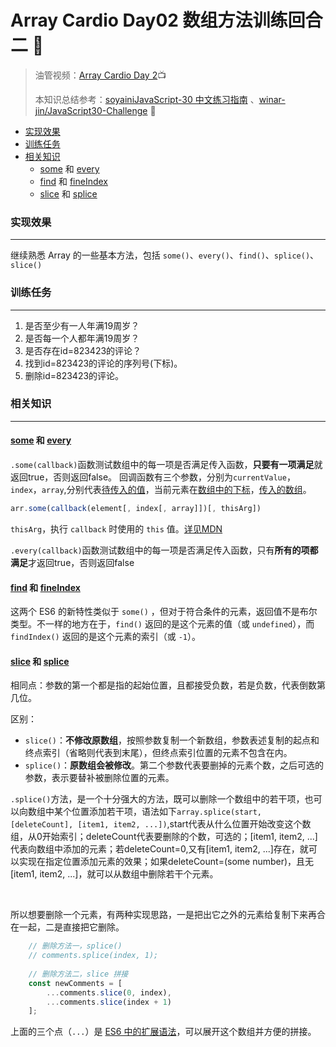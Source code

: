 # Array Cardio Day02 数组方法训练回合二 🏇

> 油管视频：[Array Cardio Day 2](https://www.youtube.com/watch?v=QNmRfyNg1lw&list=PLu8EoSxDXHP6CGK4YVJhL_VWetA865GOH&index=7)📺
>
> 本知识总结参考：[soyainiJavaScript-30 中文练习指南](https://github.com/soyaine/JavaScript30) 、[winar-jin/JavaScript30-Challenge](https://github.com/winar-jin/JavaScript30-Challenge) 🦥



* [实现效果](#实现效果)
* [训练任务](#训练任务)
* [相关知识](#相关知识)
  * [<a href="https://developer\.mozilla\.org/zh\-CN/docs/Web/JavaScript/Reference/Global\_Objects/Array/some" rel="nofollow">some</a> 和 <a href="https://developer\.mozilla\.org/zh\-CN/docs/Web/JavaScript/Reference/Global\_Objects/Array/every" rel="nofollow">every</a>](#some-和-every)
  * [<a href="https://developer\.mozilla\.org/zh\-CN/docs/Web/JavaScript/Reference/Global\_Objects/Array/find" rel="nofollow">find</a> 和 <a href="https://developer\.mozilla\.org/zh\-CN/docs/Web/JavaScript/Reference/Global\_Objects/Array/findIndex" rel="nofollow">fineIndex</a>](#find-和-fineindex)
  * [<a href="https://developer\.mozilla\.org/zh\-CN/docs/Web/JavaScript/Reference/Global\_Objects/Array/slice" rel="nofollow">slice</a> 和 <a href="https://developer\.mozilla\.org/zh\-CN/docs/Web/JavaScript/Reference/Global\_Objects/Array/splice" rel="nofollow">splice</a>](#slice-和-splice)

### 实现效果

---

继续熟悉 Array 的一些基本方法，包括 `some()`、`every()`、`find()`、`splice()`、`slice()`



### 训练任务

---

1. 是否至少有一人年满19周岁？
2. 是否每一个人都年满19周岁？
3. 是否存在id=823423的评论？
4. 找到id=823423的评论的序列号(下标)。
5. 删除id=823423的评论。



### 相关知识

---

#### [some](https://developer.mozilla.org/zh-CN/docs/Web/JavaScript/Reference/Global_Objects/Array/some) 和 [every](https://developer.mozilla.org/zh-CN/docs/Web/JavaScript/Reference/Global_Objects/Array/every)

`.some(callback)`函数测试数组中的每一项是否满足传入函数，**只要有一项满足**就返回true，否则返回false。 回调函数有三个参数，分别为`currentValue`，`index`，`array`,分别代表<u>待传入的值</u>，当前元素在<u>数组中的下标</u>，<u>传入的数组</u>。

```js
arr.some(callback(element[, index[, array]])[, thisArg])
```

`thisArg`，执行 `callback` 时使用的 `this` 值。[详见MDN](https://developer.mozilla.org/zh-CN/docs/Web/JavaScript/Reference/Global_Objects/Array/some)

`.every(callback)`函数测试数组中的每一项是否满足传入函数，只有**所有的项都满足**才返回true，否则返回false

#### [find](https://developer.mozilla.org/zh-CN/docs/Web/JavaScript/Reference/Global_Objects/Array/find) 和 [fineIndex](https://developer.mozilla.org/zh-CN/docs/Web/JavaScript/Reference/Global_Objects/Array/findIndex)

这两个 ES6 的新特性类似于 `some()` ，但对于符合条件的元素，返回值不是布尔类型。不一样的地方在于，`find()` 返回的是这个元素的值（或 `undefined`），而 `findIndex()` 返回的是这个元素的索引（或 `-1`）。

#### [slice](https://developer.mozilla.org/zh-CN/docs/Web/JavaScript/Reference/Global_Objects/Array/slice) 和 [splice](https://developer.mozilla.org/zh-CN/docs/Web/JavaScript/Reference/Global_Objects/Array/splice)

相同点：参数的第一个都是指的起始位置，且都接受负数，若是负数，代表倒数第几位。

区别：

- `slice()`：**不修改原数组**，按照参数复制一个新数组，参数表述复制的起点和终点索引（省略则代表到末尾），但终点索引位置的元素不包含在内。
- `splice()`：**原数组会被修改**。第二个参数代表要删掉的元素个数，之后可选的参数，表示要替补被删除位置的元素。

`.splice()`方法，是一个十分强大的方法，既可以删除一个数组中的若干项，也可以向数组中某个位置添加若干项，语法如下`array.splice(start, [deleteCount], [item1, item2, ...])`,start代表从什么位置开始改变这个数组，从0开始索引；deleteCount代表要删除的个数，可选的；[item1, item2, ...]代表向数组中添加的元素；若deleteCount=0,又有[item1, item2, ...]存在，就可以实现在指定位置添加元素的效果；如果deleteCount=(some number)，且无[item1, item2, ...]，就可以从数组中删除若干个元素。

<br>

所以想要删除一个元素，有两种实现思路，一是把出它之外的元素给复制下来再合在一起，二是直接把它删除。

```js
	// 删除方法一，splice()
	// comments.splice(index, 1);
	
	// 删除方法二，slice 拼接
	const newComments = [
		...comments.slice(0, index),
		...comments.slice(index + 1)
	];
```

上面的三个点（`...`）是 [ES6 中的扩展语法](https://developer.mozilla.org/zh-CN/docs/Web/JavaScript/Reference/Operators/Spread_operator)，可以展开这个数组并方便的拼接。